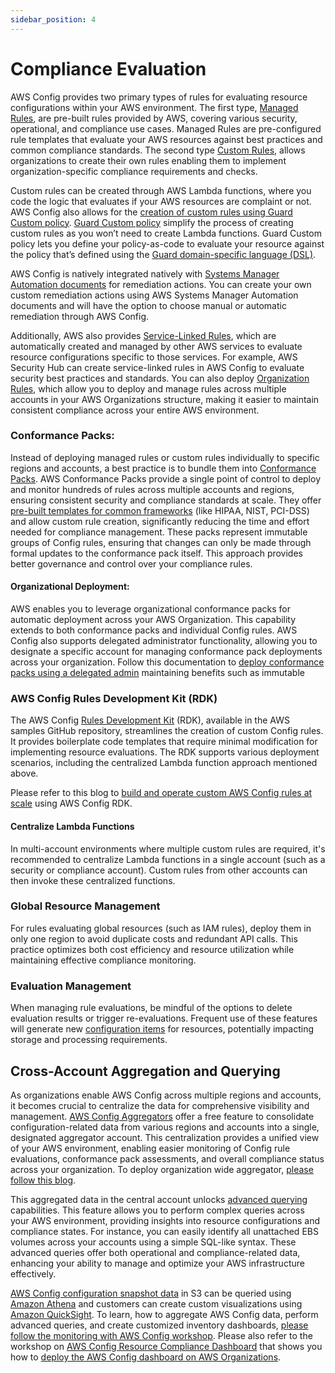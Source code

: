 ```yaml
---
sidebar_position: 4
---
```

# Compliance Evaluation

AWS Config provides two primary types of rules for evaluating resource configurations within your AWS environment. The first type, [Managed Rules](https://docs.aws.amazon.com/config/latest/developerguide/managed-rules-by-aws-config.html), are pre-built rules provided by AWS, covering various security, operational, and compliance use cases. Managed Rules are pre-configured rule templates that evaluate your AWS resources against best practices and common compliance standards. The second type [Custom Rules](https://docs.aws.amazon.com/config/latest/developerguide/evaluate-config_develop-rules.html), allows organizations to create their own rules enabling them to implement organization-specific compliance requirements and checks.

Custom rules can be created through AWS Lambda functions, where you code the logic that evaluates if your AWS resources are complaint or not. AWS Config also allows for the [creation of custom rules using Guard Custom policy](https://aws.amazon.com/blogs/mt/announcing-aws-config-custom-rules-using-guard-custom-policy/). [Guard Custom policy](https://docs.aws.amazon.com/config/latest/developerguide/evaluate-config_develop-rules.html) simplify the process of creating custom rules as you won’t need to create Lambda functions. Guard Custom policy lets you define your policy-as-code to evaluate your resource against the policy that’s defined using the [Guard domain-specific language (DSL)](https://docs.aws.amazon.com/cfn-guard/latest/ug/writing-rules.html).

AWS Config is natively integrated natively with [Systems Manager Automation documents](https://aws.amazon.com/blogs/mt/remediate-noncompliant-aws-config-rules-with-aws-systems-manager-automation-runbooks/) for remediation actions.  You can create your own custom remediation actions using AWS Systems Manager Automation documents and will have the option to choose manual or automatic remediation through AWS Config. 

Additionally, AWS also provides [Service-Linked Rules](https://docs.aws.amazon.com/config/latest/developerguide/service-linked-rules.html), which are automatically created and managed by other AWS services to evaluate resource configurations specific to those services. For example, AWS Security Hub can create service-linked rules in AWS Config to evaluate security best practices and standards. You can also deploy [Organization Rules](https://docs.aws.amazon.com/config/latest/developerguide/config-rule-multi-account-deployment.html), which allow you to deploy and manage rules across multiple accounts in your AWS Organizations structure, making it easier to maintain consistent compliance across your entire AWS environment. 

### Conformance Packs:

Instead of deploying managed rules or custom rules individually to specific regions and accounts, a best practice is to bundle them into [Conformance Packs](https://docs.aws.amazon.com/config/latest/developerguide/conformance-packs.html).  AWS Conformance Packs provide a single point of control to deploy and monitor hundreds of rules across multiple accounts and regions, ensuring consistent security and compliance standards at scale. They offer [pre-built templates for common frameworks](https://docs.aws.amazon.com/config/latest/developerguide/conformancepack-sample-templates.html) (like HIPAA, NIST, PCI-DSS) and allow custom rule creation, significantly reducing the time and effort needed for compliance management. These packs represent immutable groups of Config rules, ensuring that changes can only be made through formal updates to the conformance pack itself. This approach provides better governance and control over your compliance rules.


#### Organizational Deployment: 

AWS enables you to leverage organizational conformance packs for automatic deployment across your AWS Organization. This capability extends to both conformance packs and individual Config rules. AWS Config also supports delegated administrator functionality, allowing you to designate a specific account for managing conformance pack deployments across your organization. Follow this documentation to [deploy conformance packs using a delegated admin](https://aws.amazon.com/blogs/mt/deploy-aws-config-rules-and-conformance-packs-using-a-delegated-admin/) maintaining benefits such as immutable 


### AWS Config Rules Development Kit (RDK) 

The AWS Config [Rules Development Kit](https://github.com/awslabs/aws-config-rdk) (RDK), available in the AWS samples GitHub repository, streamlines the creation of custom Config rules. It provides boilerplate code templates that require minimal modification for implementing resource evaluations. The RDK supports various deployment scenarios, including the centralized Lambda function approach mentioned above.

Please refer to this blog to [build and operate custom AWS Config rules at scale](https://aws.amazon.com/blogs/mt/aws-config-rule-development-kit-library-build-and-operate-rules-at-scale/) using AWS Config RDK.

#### Centralize Lambda Functions

In multi-account environments where multiple custom rules are required, it's recommended to centralize Lambda functions in a single account (such as a security or compliance account). Custom rules from other accounts can then invoke these centralized functions. 

### Global Resource Management

For rules evaluating global resources (such as IAM rules), deploy them in only one region to avoid duplicate costs and redundant API calls. This practice optimizes both cost efficiency and resource utilization while maintaining effective compliance monitoring.


### Evaluation Management

When managing rule evaluations, be mindful of the options to delete evaluation results or trigger re-evaluations. Frequent use of these features will generate new [configuration items](https://docs.aws.amazon.com/config/latest/APIReference/API_ConfigurationItem.html) for resources, potentially impacting storage and processing requirements.



## Cross-Account Aggregation and Querying

As organizations enable AWS Config across multiple regions and accounts, it becomes crucial to centralize the data for comprehensive visibility and management. [AWS Config Aggregators](https://docs.aws.amazon.com/config/latest/developerguide/aggregate-data.html) offer a free feature to consolidate configuration-related data from various regions and accounts into a single, designated aggregator account. This centralization provides a unified view of your AWS environment, enabling easier monitoring of Config rule evaluations, conformance pack assessments, and overall compliance status across your organization.  To deploy organization wide aggregator, [please follow this blog](https://aws.amazon.com/blogs/mt/org-aggregator-delegated-admin/).

This aggregated data in the central account unlocks [advanced querying](https://docs.aws.amazon.com/config/latest/developerguide/querying-AWS-resources.html)  capabilities. This feature allows you to perform complex queries across your AWS environment, providing insights into resource configurations and compliance states. For instance, you can easily identify all unattached EBS volumes across your accounts using a simple SQL-like syntax. These advanced queries offer both operational and compliance-related data, enhancing your ability to manage and optimize your AWS infrastructure effectively.

[AWS Config configuration snapshot data](https://docs.aws.amazon.com/config/latest/developerguide/deliver-snapshot-cli.html) in S3 can be queried using [Amazon Athena](https://aws.amazon.com/athena/) and customers can create custom visualizations using [Amazon QuickSight](https://aws.amazon.com/quicksight). To learn, how to aggregate AWS Config data, perform advanced queries,  and create customized inventory dashboards,  [please follow the monitoring with AWS Config workshop](https://catalog.workshops.aws/cloudops-accelerator/en-US/inventory/monitoring-resources-with-aws-config). Please also refer to the workshop on [AWS Config Resource Compliance Dashboard](https://catalog.workshops.aws/awscid/en-US/dashboards/additional/config-resource-compliance-dashboard#aws-config-aggregator-dashboard) that shows you how to  [deploy the AWS Config dashboard on AWS Organizations](https://catalog.workshops.aws/awscid/en-US/dashboards/additional/config-resource-compliance-dashboard#aws-config-aggregator-dashboard). 